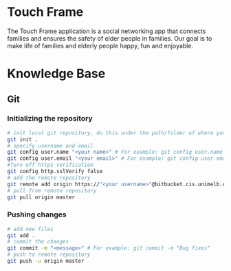 # Touch Frame
The Touch Frame application is a social networking app that connects families and ensures the safety of elder people in families. Our goal is to make life of families and elderly people happy, fun and enjoyable.

# Knowledge Base
## Git
### Initializing the repository
```bash
# init local git repository, do this under the path/folder of where you want your local git source repository to be
git init .
# specify username and email
git config user.name "<your name>" # For example: git config user.name "Zeyu Ye"
git config user.email "<your email>" # For example: git config user.email "zeyuy@student.unimelb.edu.au"
#Turn off https verification
git config http.sslVerify false
# add the remote repository
git remote add origin https://"<your username>"@bitbucket.cis.unimelb.edu.au:8445/scm/~zeyuy/touchframe.git # For example: https://"<your username>"@bitbucket.cis.unimelb.edu.au:8445/scm/~zeyuy/touchframe.git
# pull from remote repository
git pull origin master
```

### Pushing changes
```bash
# add new files
git add .
# commit the changes
git commit -m "<message>" # For example: git commit -m "Bug fixes"
# push to remote repository
git push -u origin master
```
